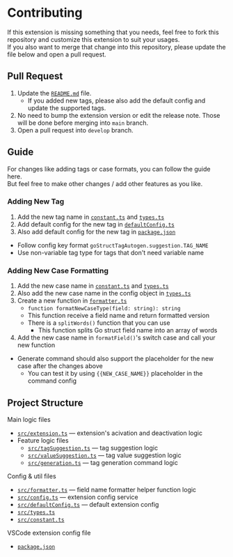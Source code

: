 # Contributing

If this extension is missing something that you needs, feel free to fork this repository and customize this extension to suit your usages.  
If you also want to merge that change into this repository, please update the file below and open a pull request.  

## Pull Request
1. Update the [`README.md`](README.md) file.
    - If you added new tags, please also add the default config and update the supported tags.
2. No need to bump the extension version or edit the release note. Those will be done before merging into `main` branch.
3. Open a pull request into `develop` branch.

## Guide
For changes like adding tags or case formats, you can follow the guide here.  
But feel free to make other changes / add other features as you like.
### Adding New Tag
1. Add the new tag name in [`constant.ts`](src/constant.ts) and [`types.ts`](src/types.ts)
2. Add default config for the new tag in [`defaultConfig.ts`](src/defaultConfig.ts)
3. Also add default config for the new tag in [`package.json`](package.json)
- Follow config key format `goStructTagAutogen.suggestion.TAG_NAME`
- Use non-variable tag type for tags that don't need variable name
### Adding New Case Formatting
1. Add the new case name in [`constant.ts`](src/constants.ts) and [`types.ts`](src/types.ts)
2. Also add the new case name in the config object in [`types.ts`](src/types.ts)
3. Create a new function in [`formatter.ts`](src/formatter.ts)
    - `function formatNewCaseType(field: string): string`
    - This function receive a field name and return formatted version
    - There is a `splitWords()` function that you can use
        - This function splits Go struct field name into an array of words
4. Add the new case name in `formatField()`'s switch case and call your new function
- Generate command should also support the placeholder for the new case after the changes above
    - You can test it by using `{{NEW_CASE_NAME}}` placeholder in the command config

## Project Structure
Main logic files
- [`src/extension.ts`](src/extension.ts) — extension's acivation and deactivation logic
- Feature logic files
    - [`src/tagSuggestion.ts`](src/tagSuggestion.ts) — tag suggestion logic
    - [`src/valueSuggestion.ts`](src/valueSuggestion.ts) — tag value suggestion logic
    - [`src/generation.ts`](src/generation.ts) — tag generation command logic

Config & util files
- [`src/formatter.ts`](src/formatter.ts) — field name formatter helper function logic
- [`src/config.ts`](src/config.ts) — extension config service
- [`src/defaultConfig.ts`](src/defaultConfig.ts) — default extension config
- [`src/types.ts`](src/types.ts)
- [`src/constant.ts`](src/constant.ts)

VSCode extension config file
- [`package.json`](package.json)
